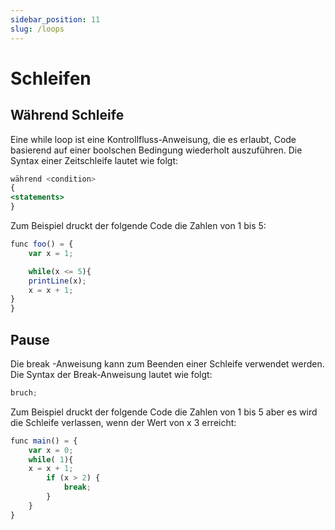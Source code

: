 ```yaml
---
sidebar_position: 11
slug: /loops
---
```


# Schleifen

## Während Schleife

Eine while loop ist eine Kontrollfluss-Anweisung, die es erlaubt, Code basierend auf einer boolschen Bedingung wiederholt auszuführen. Die Syntax einer Zeitschleife lautet wie folgt:

```jsx
während <condition>
{
<statements>
}
```

Zum Beispiel druckt der folgende Code die Zahlen von 1 bis 5:

```jsx
func foo() = {
    var x = 1;

    while(x <= 5){
    printLine(x);
    x = x + 1;
}
}
```

## Pause

Die break -Anweisung kann zum Beenden einer Schleife verwendet werden. Die Syntax der Break-Anweisung lautet wie folgt:

```jsx
bruch;
```

Zum Beispiel druckt der folgende Code die Zahlen von 1 bis 5 aber es wird die Schleife verlassen, wenn der Wert von x 3 erreicht:

```jsx
func main() = {
    var x = 0;
    while( 1){
    x = x + 1;
        if (x > 2) {
            break;
        }
    }
}
```
